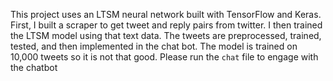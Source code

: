 This project uses an LTSM neural network built with TensorFlow and Keras. First, I built a scraper to get tweet and reply pairs from twitter. I then trained the LTSM model using that text data. The tweets are preprocessed, trained, tested, and then implemented in the chat bot. The model is trained on 10,000 tweets so it is not that
good. Please run the `chat` file to engage with the chatbot
